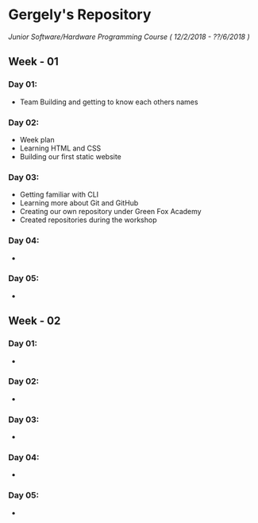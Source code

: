 # Gergely's Repository

*Junior Software/Hardware Programming Course ( 12/2/2018 - ??/6/2018 )*

## Week - 01

### Day 01:
* Team Building and getting to know each others names
### Day 02:
* Week plan
* Learning HTML and CSS
* Building our first static website
### Day 03:
* Getting familiar with CLI
* Learning more about Git and GitHub
* Creating our own repository under Green Fox Academy
* Created repositories during the workshop
### Day 04:
* 

### Day 05:
* 

## Week - 02

### Day 01:
* 
### Day 02:
* 
### Day 03:
* 
### Day 04:
* 
### Day 05:
* 
